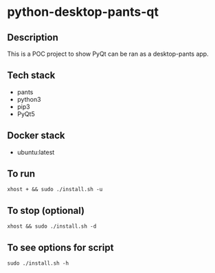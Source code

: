 # python-desktop-pants-qt

## Description
This is a POC project to show
PyQt can be ran as a desktop-pants app.

## Tech stack
- pants
- python3
- pip3
- PyQt5

## Docker stack
- ubuntu:latest

## To run
`xhost + && sudo ./install.sh -u`

## To stop (optional)
`xhost && sudo ./install.sh -d`

## To see options for script
`sudo ./install.sh -h`
